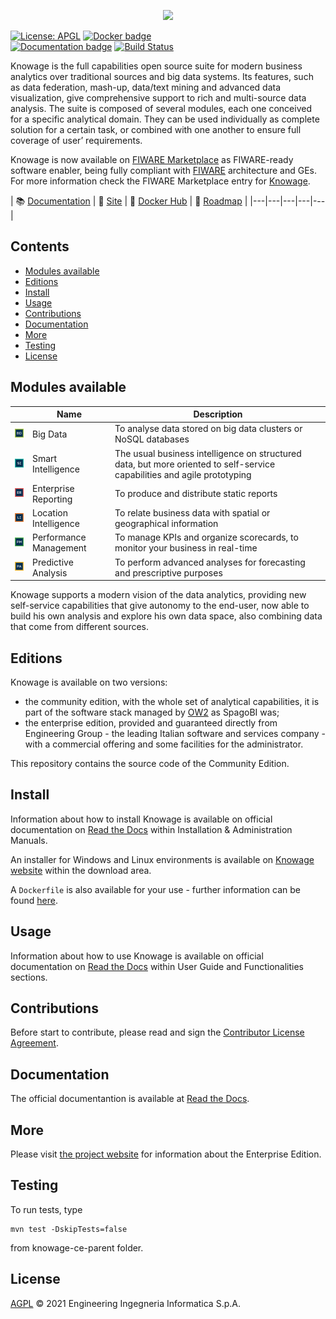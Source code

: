 <p align="center">
<img src="https://www.knowage-suite.com/site/wp-content/uploads/2016/03/KNOWAGE_logo_color.png">
</p>

[![License: APGL](https://img.shields.io/github/license/KnowageLabs/Knowage-Server.svg)](https://opensource.org/licenses/AGPL-3.0)
[![Docker badge](https://img.shields.io/docker/pulls/knowagelabs/knowage-server-docker.svg)](https://hub.docker.com/r/knowagelabs/knowage-server-docker/)
<br>
[![Documentation badge](https://img.shields.io/readthedocs/knowage.svg)](https://knowage.rtfd.io/)
[![Build Status](https://travis-ci.com/KnowageLabs/Knowage-Server.svg?branch=master)](https://travis-ci.com/KnowageLabs/Knowage-Server)

Knowage is the full capabilities open source suite for modern business analytics
over traditional sources and big data systems. Its features, such as data
federation, mash-up, data/text mining and advanced data visualization, give
comprehensive support to rich and multi-source data analysis. The suite is
composed of several modules, each one conceived for a specific analytical
domain. They can be used individually as complete solution for a certain task,
or combined with one another to ensure full coverage of user’ requirements.


Knowage is now available on [FIWARE Marketplace](https://marketplace.fiware.org/) 
as FIWARE-ready software enabler, being fully compliant with [FIWARE](https://www.fiware.org/) 
architecture and GEs. For more information check the FIWARE Marketplace entry 
for [Knowage](https://marketplace.fiware.org/pages/solutions/59611fb5573b7cb51c44ef68).

|  :books: [Documentation](http://knowage.rtfd.io/) | :page_facing_up: [Site](https://www.knowage-suite.com/site/home/) | :whale: [Docker Hub](https://hub.docker.com/r/knowagelabs/knowage-server-docker/) | :dart: [Roadmap](https://github.com/KnowageLabs/Knowage-Server/blob/master/ROADMAP.md) |
|---|---|---|---|---|


## Contents

-   [Modules available](#modules-available)
-   [Editions](#editions)
-   [Install](#install)
-   [Usage](#usage)
-   [Contributions](#contributions)
-   [Documentation](#documentation)
-   [More](#More)
-   [Testing](#testing)
-   [License](#license)


## Modules available

|                                                   | Name                   | Description                                                                                                              |
| ------------------------------------------------- | ---------------------- | ------------------------------------------------------------------------------------------------------------------------ |
| ![BD](/images/modules/BD-40x40.jpg?raw=true "BD") | Big Data               | To analyse data stored on big data clusters or NoSQL databases                                                           |
| ![SI](/images/modules/SI-40x40.jpg?raw=true "SI") | Smart Intelligence     | The usual business intelligence on structured data, but more oriented to self-service capabilities and agile prototyping |
| ![ER](/images/modules/ER-40x40.jpg?raw=true "ER") | Enterprise Reporting   | To produce and distribute static reports                                                                                 |
| ![LI](/images/modules/LI-40x40.jpg?raw=true "LI") | Location Intelligence  | To relate business data with spatial or geographical information                                                         |
| ![PM](/images/modules/PM-40x40.jpg?raw=true "PM") | Performance Management | To manage KPIs and organize scorecards, to monitor your business in real-time                                            |
| ![PA](/images/modules/PA-40x40.jpg?raw=true "PA") | Predictive Analysis    | To perform advanced analyses for forecasting and prescriptive purposes                                                   |

Knowage supports a modern vision of the data analytics, providing new
self-service capabilities that give autonomy to the end-user, now able to build
his own analysis and explore his own data space, also combining data that come
from different sources.

## Editions

Knowage is available on two versions:

-   the community edition, with the whole set of analytical capabilities, it is
    part of the software stack managed by [OW2](https://www.ow2.org/) as SpagoBI was;
-   the enterprise edition, provided and guaranteed directly from Engineering
    Group - the leading Italian software and services company - with a
    commercial offering and some facilities for the administrator.

This repository contains the source code of the Community Edition.

## Install

Information about how to install Knowage is available on official documentation on [Read the Docs](http://knowage-suite.readthedocs.io/) within Installation & Administration Manuals.

An installer for Windows and Linux environments is available on [Knowage website](https://www.knowage-suite.com) within the download area.

A `Dockerfile` is also available for your use - further information can be found [here](https://github.com/KnowageLabs/Knowage-Server-Docker).

## Usage

Information about how to use Knowage is available on official documentation on [Read the Docs](http://knowage-suite.readthedocs.io/) within User Guide and Functionalities sections.

## Contributions

Before start to contribute, please read and sign the
[Contributor License Agreement](https://www.clahub.com/agreements/KnowageLabs/Knowage-Server).

## Documentation

The official documentantion is available at
[Read the Docs](http://knowage-suite.readthedocs.io/).

## More

Please visit [the project website](http://www.knowage-suite.com) for information
about the Enterprise Edition.

## Testing

To run tests, type

```console
mvn test -DskipTests=false
```

from knowage-ce-parent folder.

## License

[AGPL](LICENSE) © 2021 Engineering Ingegneria Informatica S.p.A.
